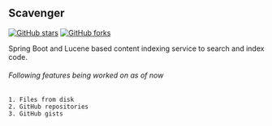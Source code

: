 ## Scavenger

[![GitHub stars](https://img.shields.io/github/stars/siddhantkushwaha/Scavenger.svg?style=social&label=Stars&maxAge=2592000)](https://github.com/siddhantkushwaha/Scavenger/stargazers/)
[![GitHub forks](https://img.shields.io/github/forks/siddhantkushwaha/Scavenger.svg?style=social&label=Forks&maxAge=2592000)](https://github.com/siddhantkushwaha/Scavenger/stargazers/)

Spring Boot and Lucene based content indexing service to search and index code.

###### Following features being worked on as of now

    1. Files from disk
    2. GitHub repositories
    3. GitHub gists   